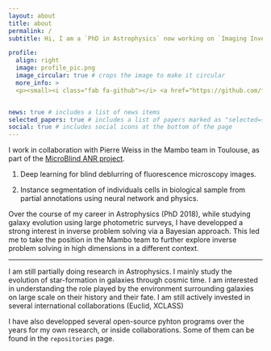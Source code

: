 ```yaml
---
layout: about
title: about
permalink: /
subtitle: Hi, I am a `PhD in Astrophysics` now working on `Imaging Inverse Problems in optical microscopy with deep learning`.

profile:
  align: right
  image: profile_pic.png
  image_circular: true # crops the image to make it circular
  more_info: >
  <p><small><i class="fab fa-github"></i> <a href="https://github.com/fsarron"> @fsarron</a></small></p> 


news: true # includes a list of news items
selected_papers: true # includes a list of papers marked as "selected={true}"
social: true # includes social icons at the bottom of the page
---
```


I work in collaboration with Pierre Weiss in the Mambo team in Toulouse, as part of the [MicroBlind ANR project](https://anr.fr/Project-ANR-21-CE48-0008).

  1. Deep learning for blind deblurring of fluorescence microscopy images. 

  2. Instance segmentation of individuals cells in biological sample from partial annotations using neural network and physics.


Over the course of my career in Astrophysics (PhD 2018), while studying galaxy evolution using large photometric surveys, I have developped a strong interest in inverse problem solving via a Bayesian approach. This led me to take the position in the Mambo team to further explore inverse problem solving in high dimensions in a different context.

---

I am still partially doing research in Astrophysics. I mainly study the evolution of star-formation in galaxies through cosmic time. I am interested in understanding the role played by the environment surrounding galaxies on large scale on their history and their fate. I am still actively invested in several international collaborations (Euclid, XCLASS)

I have also developped several open-source pyhton programs over the years for my own research, or inside collaborations. Some of them can be found in the `repositories` page.